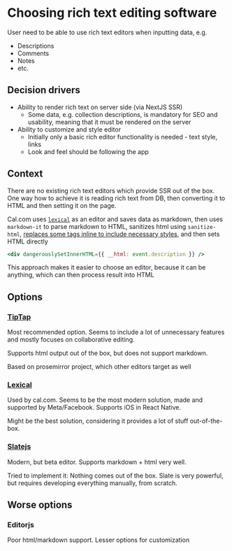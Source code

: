 # Choosing rich text editing software

User need to be able to use rich text editors when inputting data, e.g.

- Descriptions
- Comments
- Notes
- etc.

## Decision drivers

- Ability to render rich text on server side (via NextJS SSR)
  - Some data, e.g. collection descriptions, is mandatory for SEO and usability, meaning that it must be rendered on the server
- Ability to customize and style editor
  - Initially only a basic rich editor functionality is needed - text style, links
  - Look and feel should be following the app

## Context

There are no existing rich text editors which provide SSR out of the box. One way how to achieve it is reading rich text from DB, then converting it to HTML and then setting it on the page.

Cal.com uses [`lexical`](https://lexical.dev/) as an editor and saves data as markdown, then uses `markdown-it` to parse markdown to HTML, sanitizes html using `sanitize-html`, [replaces some tags inline to include necessary styles](https://github.com/calcom/cal.com/blob/main/packages/lib/markdownToSafeHTML.ts), and then sets HTML directly

```jsx
<div dangerouslySetInnerHTML={{ __html: event.description }} />
```

This approach makes it easier to choose an editor, because it can be anything, which can then process result into HTML

## Options

### [TipTap](https://tiptap.dev/)

Most recommended option. Seems to include a lot of unnecessary features and mostly focuses on collaborative editing.

Supports html output out of the box, but does not support markdown.

Based on prosemirror project, which other editors target as well

### [Lexical](https://lexical.dev/)

Used by cal.com. Seems to be the most modern solution, made and supported by Meta/Facebook. Supports iOS in React Native.

Might be the best solution, considering it provides a lot of stuff out-of-the-box.

### [Slatejs](https://www.slatejs.org/examples/markdown-preview)

Modern, but beta editor. Supports markdown + html very well.

Tried to implement it: Nothing comes out of the box. Slate is very powerful, but requires developing everything manually, from scratch.

## Worse options

### Editorjs

Poor html/markdown support. Lesser options for customization
